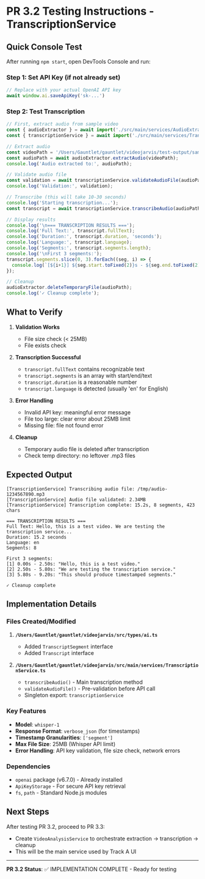 # PR 3.2 Testing Instructions - TranscriptionService

## Quick Console Test

After running `npm start`, open DevTools Console and run:

### Step 1: Set API Key (if not already set)
```javascript
// Replace with your actual OpenAI API key
await window.ai.saveApiKey('sk-...')
```

### Step 2: Test Transcription
```javascript
// First, extract audio from sample video
const { audioExtractor } = await import('./src/main/services/AudioExtractor');
const { transcriptionService } = await import('./src/main/services/TranscriptionService');

// Extract audio
const videoPath = '/Users/Gauntlet/gauntlet/videojarvis/test-output/sample-video.mp4';
const audioPath = await audioExtractor.extractAudio(videoPath);
console.log('Audio extracted to:', audioPath);

// Validate audio file
const validation = await transcriptionService.validateAudioFile(audioPath);
console.log('Validation:', validation);

// Transcribe (this will take 10-30 seconds)
console.log('Starting transcription...');
const transcript = await transcriptionService.transcribeAudio(audioPath);

// Display results
console.log('\n=== TRANSCRIPTION RESULTS ===');
console.log('Full Text:', transcript.fullText);
console.log('Duration:', transcript.duration, 'seconds');
console.log('Language:', transcript.language);
console.log('Segments:', transcript.segments.length);
console.log('\nFirst 3 segments:');
transcript.segments.slice(0, 3).forEach((seg, i) => {
  console.log(`[${i+1}] ${seg.start.toFixed(2)}s - ${seg.end.toFixed(2)}s: "${seg.text}"`);
});

// Cleanup
audioExtractor.deleteTemporaryFile(audioPath);
console.log('✓ Cleanup complete');
```

## What to Verify

1. **Validation Works**
   - File size check (< 25MB)
   - File exists check

2. **Transcription Successful**
   - `transcript.fullText` contains recognizable text
   - `transcript.segments` is an array with start/end/text
   - `transcript.duration` is a reasonable number
   - `transcript.language` is detected (usually 'en' for English)

3. **Error Handling**
   - Invalid API key: meaningful error message
   - File too large: clear error about 25MB limit
   - Missing file: file not found error

4. **Cleanup**
   - Temporary audio file is deleted after transcription
   - Check temp directory: no leftover .mp3 files

## Expected Output

```
[TranscriptionService] Transcribing audio file: /tmp/audio-1234567890.mp3
[TranscriptionService] Audio file validated: 2.34MB
[TranscriptionService] Transcription complete: 15.2s, 8 segments, 423 chars

=== TRANSCRIPTION RESULTS ===
Full Text: Hello, this is a test video. We are testing the transcription service...
Duration: 15.2 seconds
Language: en
Segments: 8

First 3 segments:
[1] 0.00s - 2.50s: "Hello, this is a test video."
[2] 2.50s - 5.80s: "We are testing the transcription service."
[3] 5.80s - 9.20s: "This should produce timestamped segments."

✓ Cleanup complete
```

## Implementation Details

### Files Created/Modified

1. **`/Users/Gauntlet/gauntlet/videojarvis/src/types/ai.ts`**
   - Added `TranscriptSegment` interface
   - Added `Transcript` interface

2. **`/Users/Gauntlet/gauntlet/videojarvis/src/main/services/TranscriptionService.ts`**
   - `transcribeAudio()` - Main transcription method
   - `validateAudioFile()` - Pre-validation before API call
   - Singleton export: `transcriptionService`

### Key Features

- **Model**: `whisper-1`
- **Response Format**: `verbose_json` (for timestamps)
- **Timestamp Granularities**: `['segment']`
- **Max File Size**: 25MB (Whisper API limit)
- **Error Handling**: API key validation, file size check, network errors

### Dependencies

- `openai` package (v6.7.0) - Already installed
- `ApiKeyStorage` - For secure API key retrieval
- `fs`, `path` - Standard Node.js modules

## Next Steps

After testing PR 3.2, proceed to PR 3.3:
- Create `VideoAnalysisService` to orchestrate extraction → transcription → cleanup
- This will be the main service used by Track A UI

---

**PR 3.2 Status**: ✅ IMPLEMENTATION COMPLETE - Ready for testing
